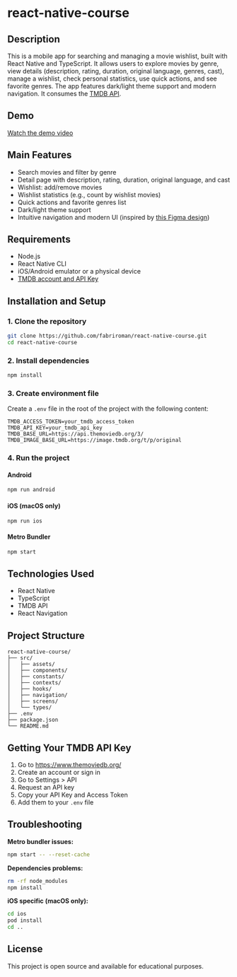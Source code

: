# react-native-course

## Description

This is a mobile app for searching and managing a movie wishlist, built with React Native and TypeScript. It allows users to explore movies by genre, view details (description, rating, duration, original language, genres, cast), manage a wishlist, check personal statistics, use quick actions, and see favorite genres. The app features dark/light theme support and modern navigation. It consumes the [TMDB API](https://developer.themoviedb.org).

## Demo

[Watch the demo video](https://drive.google.com/file/d/1_Y7ULOhOcdYihcnisn6O9wQy2nWyp-ow/view?usp=drive_link)

## Main Features

- Search movies and filter by genre
- Detail page with description, rating, duration, original language, and cast
- Wishlist: add/remove movies
- Wishlist statistics (e.g., count by wishlist movies)
- Quick actions and favorite genres list
- Dark/light theme support
- Intuitive navigation and modern UI (inspired by [this Figma design](https://www.figma.com/community/file/1126286295256197533/movies-mobile-app-home-light-dark))

## Requirements

- Node.js
- React Native CLI
- iOS/Android emulator or a physical device
- [TMDB account and API Key](https://developer.themoviedb.org)

## Installation and Setup

### 1. Clone the repository

```bash
git clone https://github.com/fabriroman/react-native-course.git
cd react-native-course
```

### 2. Install dependencies

```bash
npm install
```

### 3. Create environment file

Create a `.env` file in the root of the project with the following content:

```env
TMDB_ACCESS_TOKEN=your_tmdb_access_token
TMDB_API_KEY=your_tmdb_api_key
TMDB_BASE_URL=https://api.themoviedb.org/3/
TMDB_IMAGE_BASE_URL=https://image.tmdb.org/t/p/original
```

### 4. Run the project

#### Android

```bash
npm run android
```

#### iOS (macOS only)

```bash
npm run ios
```

#### Metro Bundler

```bash
npm start
```

## Technologies Used

- React Native
- TypeScript
- TMDB API
- React Navigation

## Project Structure

```
react-native-course/
├── src/
│   ├── assets/
│   ├── components/
│   ├── constants/
│   ├── contexts/
│   ├── hooks/
│   ├── navigation/
│   ├── screens/
│   └── types/
├── .env
├── package.json
└── README.md
```

## Getting Your TMDB API Key

1. Go to https://www.themoviedb.org/
2. Create an account or sign in
3. Go to Settings > API
4. Request an API key
5. Copy your API Key and Access Token
6. Add them to your `.env` file

## Troubleshooting

**Metro bundler issues:**

```bash
npm start -- --reset-cache
```

**Dependencies problems:**

```bash
rm -rf node_modules
npm install
```

**iOS specific (macOS only):**

```bash
cd ios
pod install
cd ..
```

## License

This project is open source and available for educational purposes.
